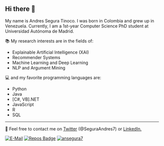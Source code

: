## Hi there 👋

My name is Andres Segura Tinoco. I was born in Colombia and grew up in Venezuela. Currently, I am a 1st-year Computer Science PhD student at Universidad Autónoma de Madrid.

:books: My research interests are in the fields of:
- Explainable Artificial Intelligence (XAI)
- Recommender Systems
- Machine Learning and Deep Learning
- NLP and Argument Mining

:computer: and my favorite programming languages are:
- Python
- Java
- [C#, VB].NET
- JavaScript
- R
- SQL
---

:email: Feel free to contact me on <a href="https://twitter.com/SeguraAndres7" target="_blank">Twitter</a> (@SeguraAndres7) or <a href="https://www.linkedin.com/in/andres-segura-tinoco/" target="_blank" >LinkedIn.

[![E-Mail](https://img.shields.io/badge/email-reveal-2a8?logo=gmail&logoColor=white)](https://mailhide.io/e/P7Q1ZFUl)
[![Repos Badge](https://badges.pufler.dev/repos/ansegura7)](https://github.com/ansegura7?tab=repositories)
[![ansegura7](https://komarev.com/ghpvc/?username=ansegura7)](https://ansegura7.github.io/)

<!--
**ansegura7/ansegura7** is a ✨ _special_ ✨ repository because its `README.md` (this file) appears on your GitHub profile.

Here are some ideas to get you started:

- 🔭 I’m currently working on ...
- 🌱 I’m currently learning ...
- 👯 I’m looking to collaborate on ...
- 🤔 I’m looking for help with ...
- 💬 Ask me about ...
- 📫 How to reach me: ...
- 😄 Pronouns: ...
- ⚡ Fun fact: ...
-->
